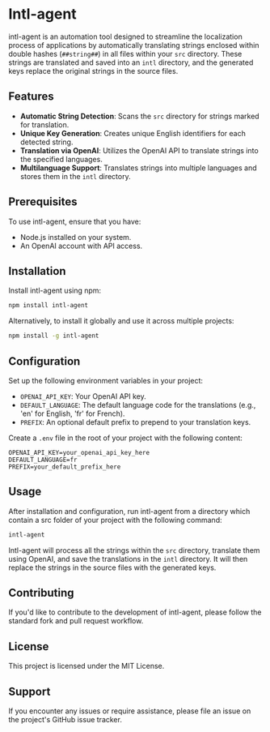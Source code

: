 # Intl-agent

intl-agent is an automation tool designed to streamline the localization process of applications by automatically translating strings enclosed within double hashes (`##string##`) in all files within your `src` directory. These strings are translated and saved into an `intl` directory, and the generated keys replace the original strings in the source files.

## Features

- **Automatic String Detection**: Scans the `src` directory for strings marked for translation.
- **Unique Key Generation**: Creates unique English identifiers for each detected string.
- **Translation via OpenAI**: Utilizes the OpenAI API to translate strings into the specified languages.
- **Multilanguage Support**: Translates strings into multiple languages and stores them in the `intl` directory.

## Prerequisites

To use intl-agent, ensure that you have:

- Node.js installed on your system.
- An OpenAI account with API access.

## Installation

Install intl-agent using npm:

```sh
npm install intl-agent
```

Alternatively, to install it globally and use it across multiple projects:

```sh
npm install -g intl-agent
```

## Configuration

Set up the following environment variables in your project:

- `OPENAI_API_KEY`: Your OpenAI API key.
- `DEFAULT_LANGUAGE`: The default language code for the translations (e.g., 'en' for English, 'fr' for French).
- `PREFIX`: An optional default prefix to prepend to your translation keys.

Create a `.env` file in the root of your project with the following content:

```plaintext
OPENAI_API_KEY=your_openai_api_key_here
DEFAULT_LANGUAGE=fr
PREFIX=your_default_prefix_here
```

## Usage

After installation and configuration, run intl-agent from a directory which contain a src folder of your project with the following command:

``` sh
intl-agent
```



Intl-agent will process all the strings within the `src` directory, translate them using OpenAI, and save the translations in the `intl` directory. It will then replace the strings in the source files with the generated keys.

## Contributing

If you'd like to contribute to the development of intl-agent, please follow the standard fork and pull request workflow.

## License

This project is licensed under the MIT License.

## Support

If you encounter any issues or require assistance, please file an issue on the project's GitHub issue tracker.
